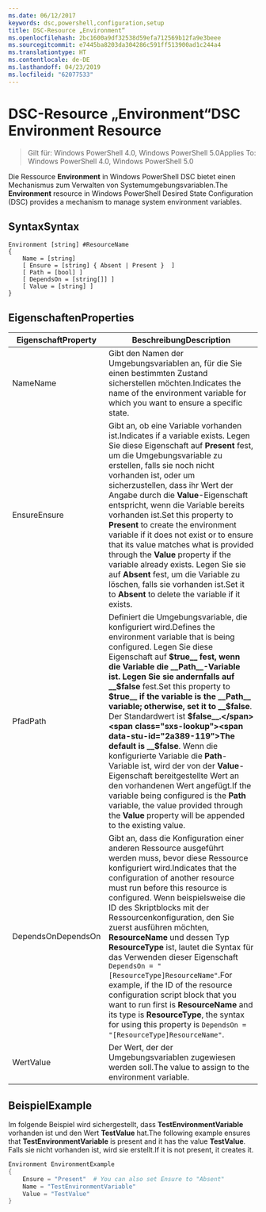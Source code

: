 ```yaml
---
ms.date: 06/12/2017
keywords: dsc,powershell,configuration,setup
title: DSC-Resource „Environment“
ms.openlocfilehash: 2bc1600a9df32538d59efa712569b12fa9e3beee
ms.sourcegitcommit: e7445ba8203da304286c591ff513900ad1c244a4
ms.translationtype: HT
ms.contentlocale: de-DE
ms.lasthandoff: 04/23/2019
ms.locfileid: "62077533"
---
```

# <a name="dsc-environment-resource"></a><span data-ttu-id="2a389-103">DSC-Resource „Environment“</span><span class="sxs-lookup"><span data-stu-id="2a389-103">DSC Environment Resource</span></span>

> <span data-ttu-id="2a389-104">Gilt für: Windows PowerShell 4.0, Windows PowerShell 5.0</span><span class="sxs-lookup"><span data-stu-id="2a389-104">Applies To: Windows PowerShell 4.0, Windows PowerShell 5.0</span></span>

<span data-ttu-id="2a389-105">Die Ressource __Environment__ in Windows PowerShell DSC bietet einen Mechanismus zum Verwalten von Systemumgebungsvariablen.</span><span class="sxs-lookup"><span data-stu-id="2a389-105">The __Environment__ resource in Windows PowerShell Desired State Configuration (DSC) provides a mechanism to manage system environment variables.</span></span>

## <a name="syntax"></a><span data-ttu-id="2a389-106">Syntax</span><span class="sxs-lookup"><span data-stu-id="2a389-106">Syntax</span></span>
``` mof
Environment [string] #ResourceName
{
    Name = [string]
    [ Ensure = [string] { Absent | Present }  ]
    [ Path = [bool] ]
    [ DependsOn = [string[]] ]
    [ Value = [string] ]
}
```

## <a name="properties"></a><span data-ttu-id="2a389-107">Eigenschaften</span><span class="sxs-lookup"><span data-stu-id="2a389-107">Properties</span></span>

|  <span data-ttu-id="2a389-108">Eigenschaft</span><span class="sxs-lookup"><span data-stu-id="2a389-108">Property</span></span>  |  <span data-ttu-id="2a389-109">Beschreibung</span><span class="sxs-lookup"><span data-stu-id="2a389-109">Description</span></span>   |
|---|---|
| <span data-ttu-id="2a389-110">Name</span><span class="sxs-lookup"><span data-stu-id="2a389-110">Name</span></span>| <span data-ttu-id="2a389-111">Gibt den Namen der Umgebungsvariablen an, für die Sie einen bestimmten Zustand sicherstellen möchten.</span><span class="sxs-lookup"><span data-stu-id="2a389-111">Indicates the name of the environment variable for which you want to ensure a specific state.</span></span>|
| <span data-ttu-id="2a389-112">Ensure</span><span class="sxs-lookup"><span data-stu-id="2a389-112">Ensure</span></span>| <span data-ttu-id="2a389-113">Gibt an, ob eine Variable vorhanden ist.</span><span class="sxs-lookup"><span data-stu-id="2a389-113">Indicates if a variable exists.</span></span> <span data-ttu-id="2a389-114">Legen Sie diese Eigenschaft auf __Present__ fest, um die Umgebungsvariable zu erstellen, falls sie noch nicht vorhanden ist, oder um sicherzustellen, dass ihr Wert der Angabe durch die __Value__-Eigenschaft entspricht, wenn die Variable bereits vorhanden ist.</span><span class="sxs-lookup"><span data-stu-id="2a389-114">Set this property to __Present__ to create the environment variable if it does not exist or to ensure that its value matches what is provided through the __Value__ property if the variable already exists.</span></span> <span data-ttu-id="2a389-115">Legen Sie sie auf __Absent__ fest, um die Variable zu löschen, falls sie vorhanden ist.</span><span class="sxs-lookup"><span data-stu-id="2a389-115">Set it to __Absent__ to delete the variable if it exists.</span></span>|
| <span data-ttu-id="2a389-116">Pfad</span><span class="sxs-lookup"><span data-stu-id="2a389-116">Path</span></span>| <span data-ttu-id="2a389-117">Definiert die Umgebungsvariable, die konfiguriert wird.</span><span class="sxs-lookup"><span data-stu-id="2a389-117">Defines the environment variable that is being configured.</span></span> <span data-ttu-id="2a389-118">Legen Sie diese Eigenschaft auf __$true__ fest, wenn die Variable die __Path__-Variable ist. Legen Sie sie andernfalls auf __$false__ fest.</span><span class="sxs-lookup"><span data-stu-id="2a389-118">Set this property to __$true__ if the variable is the __Path__ variable; otherwise, set it to __$false__.</span></span> <span data-ttu-id="2a389-119">Der Standardwert ist __$false__.</span><span class="sxs-lookup"><span data-stu-id="2a389-119">The default is __$false__.</span></span> <span data-ttu-id="2a389-120">Wenn die konfigurierte Variable die __Path__-Variable ist, wird der von der __Value__-Eigenschaft bereitgestellte Wert an den vorhandenen Wert angefügt.</span><span class="sxs-lookup"><span data-stu-id="2a389-120">If the variable being configured is the __Path__ variable, the value provided through the __Value__ property will be appended to the existing value.</span></span>|
| <span data-ttu-id="2a389-121">DependsOn</span><span class="sxs-lookup"><span data-stu-id="2a389-121">DependsOn</span></span> | <span data-ttu-id="2a389-122">Gibt an, dass die Konfiguration einer anderen Ressource ausgeführt werden muss, bevor diese Ressource konfiguriert wird.</span><span class="sxs-lookup"><span data-stu-id="2a389-122">Indicates that the configuration of another resource must run before this resource is configured.</span></span> <span data-ttu-id="2a389-123">Wenn beispielsweise die ID des Skriptblocks mit der Ressourcenkonfiguration, den Sie zuerst ausführen möchten, __ResourceName__ und dessen Typ __ResourceType__ ist, lautet die Syntax für das Verwenden dieser Eigenschaft `DependsOn = "[ResourceType]ResourceName"`.</span><span class="sxs-lookup"><span data-stu-id="2a389-123">For example, if the ID of the resource configuration script block that you want to run first is __ResourceName__ and its type is __ResourceType__, the syntax for using this property is `DependsOn = "[ResourceType]ResourceName"`.</span></span>|
| <span data-ttu-id="2a389-124">Wert</span><span class="sxs-lookup"><span data-stu-id="2a389-124">Value</span></span>| <span data-ttu-id="2a389-125">Der Wert, der der Umgebungsvariablen zugewiesen werden soll.</span><span class="sxs-lookup"><span data-stu-id="2a389-125">The value to assign to the environment variable.</span></span>|

## <a name="example"></a><span data-ttu-id="2a389-126">Beispiel</span><span class="sxs-lookup"><span data-stu-id="2a389-126">Example</span></span>

<span data-ttu-id="2a389-127">Im folgende Beispiel wird sichergestellt, dass __TestEnvironmentVariable__ vorhanden ist und den Wert __TestValue__ hat.</span><span class="sxs-lookup"><span data-stu-id="2a389-127">The following example ensures that __TestEnvironmentVariable__ is present and it has the value __TestValue__.</span></span> <span data-ttu-id="2a389-128">Falls sie nicht vorhanden ist, wird sie erstellt.</span><span class="sxs-lookup"><span data-stu-id="2a389-128">If it is not present, it creates it.</span></span>

```powershell
Environment EnvironmentExample
{
    Ensure = "Present"  # You can also set Ensure to "Absent"
    Name = "TestEnvironmentVariable"
    Value = "TestValue"
}
```